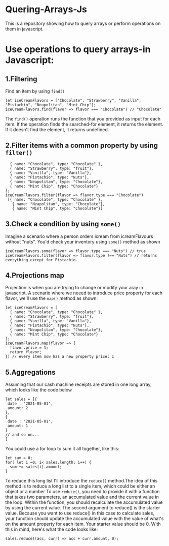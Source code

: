 # Quering-Arrays-Js
This is a repository showing how to query arrays or perform operations on them in javascript.
# Use operations to query arrays-in Javascript:
## 1.Filtering
Find an item by using `find()`
```
let iceCreamFlavors = ["Chocolate", "Strawberry", "Vanilla", "Pistachio", "Neapolitan", "Mint Chip"];
iceCreamFlavors.find(flavor => flavor === "Chocolate") // "Chocolate"
```
The `find()` operation runs the function that you provided as input for each item. If the operation finds the searched-for element, it returns the element.
If it doesn't find the element, it returns undefined.

## 2.Filter items with a common property by using `filter()`

```let iceCreamFlavors = [
  { name: "Chocolate", type: "Chocolate" }, 
  { name: "Strawberry", type: "fruit"}, 
  { name: "Vanilla", type: "Vanilla"}, 
  { name: "Pistachio", type: "Nuts"}, 
  { name: "Neapolitan", type: "Chocolate"}, 
  { name: "Mint Chip", type: "Chocolate"}
];
iceCreamFlavors.filter(flavor => flavor.type === "Chocolate")
 [{ name: "Chocolate", type: "Chocolate" }, 
   { name: "Neapolitan", type: "Chocolate"},
   { name: "Mint Chip", type: "Chocolate"}]
```

## 3.Check a condition by using `some()`
Imagine a scenario where a person orders icream from icreamFlavours without "nuts".
You'd check your inventory using `some()` method as shown
```
iceCreamFlavors.some(flavor => flavor.type === "Nuts") // true
iceCreamFlavors.filter(flavor => flavor.type !== "Nuts") // returns everything except for Pistachio.
```
## 4.Projections map
Projection is when you are trying to change or modify your aray in javascript.
A scenario where we neeed to introduce price property for each flavor, we'll use the `map()` method as shown:
```
let iceCreamFlavors = [
  { name: "Chocolate", type: "Chocolate" }, 
  { name: "Strawberry", type: "fruit"}, 
  { name: "Vanilla", type: "Vanilla"}, 
  { name: "Pistachio", type: "Nuts"}, 
  { name: "Neapolitan", type: "Chocolate"}, 
  { name: "Mint Chip", type: "Chocolate"}
];
iceCreamFlavors.map(flavor => {
  flavor.price = 1;
  return flavor;
}) // every item now has a new property price: 1
```
## 5.Aggregations
Assuming that our cash machine receipts are stored in one long array, which looks like the code below
```
let sales = [{
 date : '2021-05-01',
 amount: 2
},
{
 date : '2021-05-01',
 amount: 1
}
// and so on...
]
```
You could use a for loop to sum it all together, like this:
```
let sum = 0;
for( let i =0; i< sales.length; i++) {
  sum += sales[i].amount; 
}
```
To reduce this long list I'll introduce the `reduce()` method.The idea of this method is to reduce a long list to a single item,
which could be either an object or a number
To use `reduce()`, you need to provide it with a function that takes two parameters, an accumulated value and the current value in the loop.
Within the function, you should recalculate the accumulated value by using the current value. The second argument to reduce() is the starter value. Because you want to use reduce() in this case to calculate sales, your function should update the accumulated value with the value of what's on the amount property for each item. Your starter value should be 0. With this in mind, here's what the code looks like:
```
sales.reduce((acc, curr) => acc + curr.amount, 0);
```
